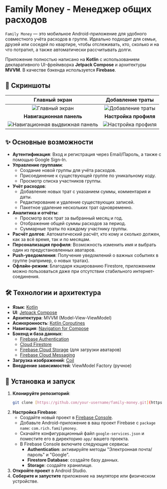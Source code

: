 # Family Money - Менеджер общих расходов

`Family Money` — это мобильное Android-приложение для удобного совместного учёта расходов в группе. Идеально подходит для семьи, друзей или соседей по квартире, чтобы отслеживать, кто, сколько и на что потратил, а также автоматически рассчитывать долги.

Приложение полностью написано на **Kotlin** с использованием декларативного UI-фреймворка **Jetpack Compose** и архитектуры **MVVM**. В качестве бэкенда используется **Firebase**.

## 📸 Скриншоты

| Главный экран | Добавление траты |
| :---: | :---: |
| ![Главный экран](ссылка/на/скриншот/главный_экран.png) | ![Добавление траты](ссылка/на/скриншот/добавление_траты.png) |
| **Навигационная панель** | **Настройка профиля** |
| ![Навигационная выдвижная панель](ссылка/на/скриншот/навигационная_панель.png) | ![Настройка профиля](ссылка/на/скриншот/настройка_профиля.png) |

## ✨ Основные возможности

* **Аутентификация**: Вход и регистрация через Email/Пароль, а также с помощью Google Sign-In.
* **Управление группами**:
    * Создание новой группы для учёта расходов.
    * Присоединение к существующей группе по уникальному коду.
    * Просмотр списка участников группы.
* **Учёт расходов**:
    * Добавление новых трат с указанием суммы, комментария и даты.
    * Редактирование и удаление существующих записей.
    * Пакетное удаление нескольких трат одновременно.
* **Аналитика и отчёты**:
    * Просмотр всех трат за выбранный месяц и год.
    * Отображение общей суммы расходов за период.
    * Суммарные траты по каждому участнику группы.
* **Расчёт долгов**: Автоматический расчёт, кто кому и сколько должен, как за всё время, так и по месяцам.
* **Персонализация профиля**: Возможность изменить имя и выбрать один из предустановленных аватаров.
* **Push-уведомления**: Получение уведомлений о важных событиях в группе (например, о новых тратах).
* **Офлайн-режим**: Благодаря кэшированию Firestore, приложением можно пользоваться даже при отсутствии стабильного интернет-соединения.

## 🛠️ Технологии и архитектура

* **Язык**: [Kotlin](https://kotlinlang.org/)
* **UI**: [Jetpack Compose](https://developer.android.com/jetpack/compose)
* **Архитектура**: MVVM (Model-View-ViewModel)
* **Асинхронность**: [Kotlin Coroutines](https://kotlinlang.org/docs/coroutines-overview.html)
* **Навигация**: [Navigation for Compose](https://developer.android.com/jetpack/compose/navigation)
* **Бэкенд и база данных**:
    * [Firebase Authentication](https://firebase.google.com/docs/auth)
    * [Cloud Firestore](https://firebase.google.com/docs/firestore)
    * [Firebase Cloud Storage](https://firebase.google.com/docs/storage) (для загрузки аватаров)
    * [Firebase Cloud Messaging](https://firebase.google.com/docs/cloud-messaging)
* **Загрузка изображений**: [Coil](https://coil-kt.github.io/coil/)
* **Внедрение зависимостей**: ViewModel Factory (ручное)

## 🚀 Установка и запуск

1.  **Клонируйте репозиторий**:
    ```bash
    git clone [https://github.com/your-username/family-money.git](https://github.com/your-username/family-money.git)
    ```
2.  **Настройка Firebase**:
    * Создайте новый проект в [Firebase Console](https://console.firebase.google.com/).
    * Добавьте Android-приложение в ваш проект Firebase с `package name`: `com.rich.familymoney`.
    * Скачайте конфигурационный файл `google-services.json` и поместите его в директорию `app/` вашего проекта.
    * В Firebase Console включите следующие сервисы:
        * **Authentication**: активируйте методы "Электронная почта/пароль" и "Google".
        * **Firestore Database**: создайте базу данных.
        * **Storage**: создайте хранилище.
3.  **Откройте проект** в Android Studio.
4.  **Соберите и запустите** приложение на эмуляторе или физическом устройстве.
